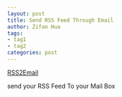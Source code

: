 ```yaml
---
layout: post
title: Send RSS Feed Through Email
author: Zifan Hua
tags:
- tag1
- tag2
categories: post
---
```


[RSS2Email](https://github.com/rss2email/rss2email)

send your RSS Feed To your Mail Box